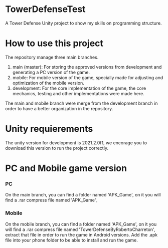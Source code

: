 # TowerDefenseTest
A Tower Defense Unity project to show my skills on programming structure. 

# How to use this project

The repository manage three main branches.
1) main (master): For storing the approved versions from development and generating a PC version of the game.
2) mobile: For mobile version of the game, specially made for adjusting and optimization of the mobile version.
3) development: For the core implementation of the game, the core mechanics, testing and other implementations were made here.

The main and mobile branch were merge from the development branch in order to have a better organization in the repository.

# Unity requierements

The unity version for development is 2021.2.0f1, we encorage you to download this version to run the project correctly.

# PC and Mobile game version

### PC
On the main branch, you can find a folder named 'APK_Game', on it you will find a .rar compress file named 'APK_Game',

### Mobile
On the mobile branch, you can find a folder named 'APK_Game', on it you will find a .rar compress file named 'TowerDefenseByRobertoCharreton', extract that file in order to run the game in Android versions.
Add the .apk file into your phone folder to be able to install and run the game.


